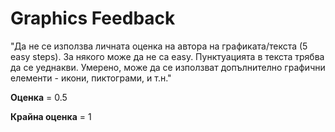 # Graphics Feedback #
"Да не се използва личната оценка на автора на графиката/текста (5 easy steps). За някого може да не са easy.
Пунктуацията в текста трябва да се уеднакви.
Умерено, може да се използват допълнително графични елементи - икони, пиктограми, и т.н."

**Оценка** = 0.5

**Крайна оценка** = 1

